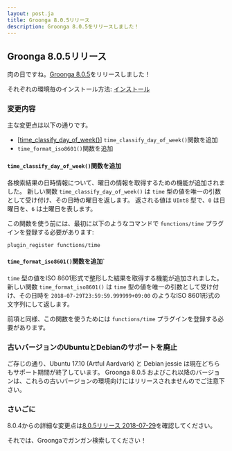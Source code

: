 ```yaml
---
layout: post.ja
title: Groonga 8.0.5リリース
description: Groonga 8.0.5をリリースしました！
---
```


## Groonga 8.0.5リリース

肉の日ですね。[Groonga 8.0.5](/ja/docs/news.html#release-8-0-4)をリリースしました！

それぞれの環境毎のインストール方法: [インストール](/ja/docs/install.html)

### 変更内容

主な変更点は以下の通りです。

* [[time_classify_day_of_week()](/ja/docs/reference/functions/time_classify_day_of_week)] `time_classify_day_of_week()`関数を追加
* `time_format_iso8601()`関数を追加

#### `time_classify_day_of_week()`関数を追加

各検索結果の日時情報について、曜日の情報を取得するための機能が追加されました。
新しい関数 `time_classify_day_of_week()` は `time` 型の値を唯一の引数として受け付け、その日時の曜日を返します。
返される値は `UInt8` 型で、`0` は日曜日を、`6` は土曜日を表します。

この関数を使う前には、最初に以下のようなコマンドで `functions/time` プラグインを登録する必要があります:

```
plugin_register functions/time
```

#### `time_format_iso8601()`関数を追加`

`time` 型の値をISO 8601形式で整形した結果を取得する機能が追加されました。
新しい関数 `time_format_iso8601()` は `time` 型の値を唯一の引数として受け付け、その日時を `2018-07-29T23:59:59.999999+09:00` のようなISO 8601形式の文字列にして返します。

前項と同様、この関数を使うためには `functions/time` プラグインを登録する必要があります。

### 古いバージョンのUbuntuとDebianのサポートを廃止

ご存じの通り、Ubuntu 17.10 (Artful Aardvark) と Debian jessie は現在どちらもサポート期間が終了しています。
Groonga 8.0.5 およびこれ以降のバージョンは、これらの古いバージョンの環境向けにはリリースされませんのでご注意下さい。

### さいごに

8.0.4からの詳細な変更点は[8.0.5リリース 2018-07-29](/ja/docs/news.html#release-8-0-5)を確認してください。

それでは、Groongaでガンガン検索してください！
